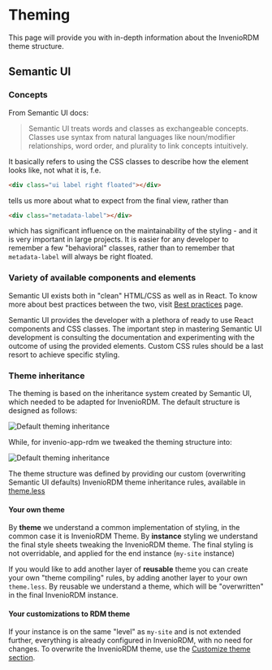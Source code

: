 # Theming

This page will provide you with in-depth information about the InvenioRDM theme structure.

## Semantic UI

### Concepts

From Semantic UI docs:

> Semantic UI treats words and classes as exchangeable concepts.
Classes use syntax from natural languages like noun/modifier relationships, word order, and plurality to link concepts intuitively.

It basically refers to using the CSS classes to describe how the element looks like, not what it is, f.e.

```html
<div class="ui label right floated"></div>
```

tells us more about what to expect from the final view, rather than

```html
<div class="metadata-label"></div>
```

which has significant influence on the maintainability of the styling - and it is very important in large projects. It is easier for any developer to remember a few "behavioral" classes, rather than to remember that `metadata-label` will always be  right floated.

### Variety of available components and elements

Semantic UI exists both in "clean" HTML/CSS as well as in React. To know more about best practices between the two, visit [Best practices](../../community/code/best-practices/react.md) page.

Semantic UI provides the developer with a plethora of ready to use React components and CSS classes. The important step in mastering Semantic UI development is consulting the documentation and experimenting with the outcome of using the provided elements. Custom CSS rules should be a last resort to achieve specific styling.

### Theme inheritance

The theming is based on the inheritance system created by Semantic UI, which needed to be adapted for InvenioRDM. The default structure is designed as follows:

![Default theming inheritance](../img/theming-default-structure.png)

While, for invenio-app-rdm we tweaked the theming structure into:

![Default theming inheritance](../img/theming-rdm-structure.png)

The theme structure was defined by providing our custom (overwriting Semantic UI defaults) InvenioRDM theme inheritance rules, available in [theme.less](https://github.com/inveniosoftware/invenio-app-rdm/blob/6249106ba962514338f8e313ff033f8f1bbd3fce/invenio_app_rdm/theme/assets/semantic-ui/less/invenio_app_rdm/theme/theme.less)

#### Your own theme

By **theme** we understand a common implementation of styling, in the common case it is InvenioRDM Theme. By **instance** styling we understand the final style sheets tweaking the InvenioRDM theme. The final styling is not overridable, and applied for the end instance (`my-site` instance)

If you would like to add another layer of **reusable** theme you can create your own "theme compiling" rules, by adding another layer to your own `theme.less`. By reusable we understand a theme, which will be "overwritten" in the final InvenioRDM instance.

#### Your customizations to RDM theme

If your instance is on the same "level" as `my-site` and is not extended further, everything is already configured in InvenioRDM, with no need for changes. To overwrite the InvenioRDM theme, use the [Customize theme section](../../customize/look-and-feel/theme.md).
